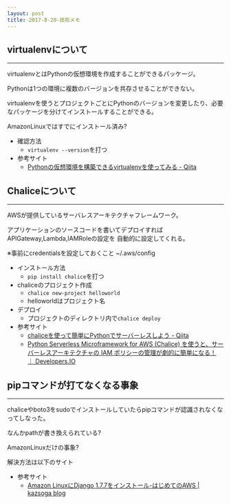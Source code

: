 ```yaml
---
layout: post
title: 2017-8-20-技術メモ
---
```


## virtualenvについて
---
virtualenvとはPythonの仮想環境を作成することができるパッケージ。

Pythonは1つの環境に複数のバージョンを共存させることができない。

virtualenvを使うとプロジェクトごとにPythonのバージョンを変更したり、必要なパッケージを分けてインストールすることができる。

AmazonLinuxではすでにインストール済み?

- 確認方法
    - `virtualenv --version`を打つ
- 参考サイト
    - [Pythonの仮想環境を構築できるvirtualenvを使ってみる - Qiita](http://qiita.com/H-A-L/items/5d5a2ef73be8d140bdf3)

## Chaliceについて
---

AWSが提供しているサーバレスアーキテクチャフレームワーク。

アプリケーションのソースコードを書いてデプロイすればAPIGateway,Lambda,IAMRoleの設定を
自動的に設定してくれる。

※事前にcredentialsを設定しておくこと
~/.aws/config

- インストール方法
    - `pip install chalice`を打つ
- chaliceのプロジェクト作成
    - `chalice new-project helloworld`
    - helloworldはプロジェクト名
- デプロイ
    - プロジェクトのディレクトリ内で`chalice deploy`
- 参考サイト
    - [chaliceを使って簡単にPythonでサーバーレスしよう - Qiita](http://qiita.com/seike460/items/1cd1f85dd2f782a48d6a)
    - [Python Serverless Microframework for AWS (Chalice) を使うと、サーバーレスアーキテクチャの IAM ポリシーの管理が劇的に簡単になる！ ｜ Developers.IO](http://dev.classmethod.jp/cloud/aws/chalice-iam-policy/)


## pipコマンドが打てなくなる事象
---

chaliceやboto3をsudoでインストールしていたらpipコマンドが認識されなくなってしなった。

なんかpathが書き換えられている?

AmazonLinuxだけの事象?

解決方法は以下のサイト

- 参考サイト
    - [Amazon LinuxにDjango 1.7.7をインストール-はじめてのAWS | kazsoga blog](http://kazsoga.com/amazon-linux-django-1-7-7/)


